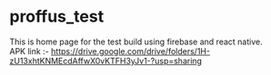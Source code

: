 # proffus_test
This is home page for the test build using firebase and react native. <br />
APK link :- https://drive.google.com/drive/folders/1H-zU13xhtKNMEcdAffwX0vKTFH3yJv1-?usp=sharing
